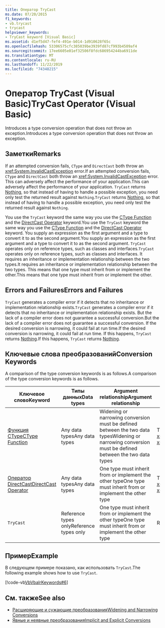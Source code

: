 ```yaml
---
title: Оператор TryCast
ms.date: 07/20/2015
f1_keywords:
- vb.trycast
- trycast
helpviewer_keywords:
- TryCast keyword [Visual Basic]
ms.assetid: d1ef5d47-fef4-491e-b014-1d910628f65c
ms.openlocfilehash: 53306575cfc385039be3939fd87cf993b4509af4
ms.sourcegitcommit: 17ee6605e01ef32506f8fdc686954244ba6911de
ms.translationtype: MT
ms.contentlocale: ru-RU
ms.lasthandoff: 11/22/2019
ms.locfileid: "74348215"
---
```

# <a name="trycast-operator-visual-basic"></a><span data-ttu-id="0750f-102">Оператор TryCast (Visual Basic)</span><span class="sxs-lookup"><span data-stu-id="0750f-102">TryCast Operator (Visual Basic)</span></span>
<span data-ttu-id="0750f-103">Introduces a type conversion operation that does not throw an exception.</span><span class="sxs-lookup"><span data-stu-id="0750f-103">Introduces a type conversion operation that does not throw an exception.</span></span>  
  
## <a name="remarks"></a><span data-ttu-id="0750f-104">Заметки</span><span class="sxs-lookup"><span data-stu-id="0750f-104">Remarks</span></span>  
 <span data-ttu-id="0750f-105">If an attempted conversion fails, `CType` and `DirectCast` both throw an <xref:System.InvalidCastException> error.</span><span class="sxs-lookup"><span data-stu-id="0750f-105">If an attempted conversion fails, `CType` and `DirectCast` both throw an <xref:System.InvalidCastException> error.</span></span> <span data-ttu-id="0750f-106">This can adversely affect the performance of your application.</span><span class="sxs-lookup"><span data-stu-id="0750f-106">This can adversely affect the performance of your application.</span></span> <span data-ttu-id="0750f-107">`TryCast` returns [Nothing](../../../visual-basic/language-reference/nothing.md), so that instead of having to handle a possible exception, you need only test the returned result against `Nothing`.</span><span class="sxs-lookup"><span data-stu-id="0750f-107">`TryCast` returns [Nothing](../../../visual-basic/language-reference/nothing.md), so that instead of having to handle a possible exception, you need only test the returned result against `Nothing`.</span></span>  
  
 <span data-ttu-id="0750f-108">You use the `TryCast` keyword the same way you use the [CType Function](../../../visual-basic/language-reference/functions/ctype-function.md) and the [DirectCast Operator](../../../visual-basic/language-reference/operators/directcast-operator.md) keyword.</span><span class="sxs-lookup"><span data-stu-id="0750f-108">You use the `TryCast` keyword the same way you use the [CType Function](../../../visual-basic/language-reference/functions/ctype-function.md) and the [DirectCast Operator](../../../visual-basic/language-reference/operators/directcast-operator.md) keyword.</span></span> <span data-ttu-id="0750f-109">You supply an expression as the first argument and a type to convert it to as the second argument.</span><span class="sxs-lookup"><span data-stu-id="0750f-109">You supply an expression as the first argument and a type to convert it to as the second argument.</span></span> <span data-ttu-id="0750f-110">`TryCast` operates only on reference types, such as classes and interfaces.</span><span class="sxs-lookup"><span data-stu-id="0750f-110">`TryCast` operates only on reference types, such as classes and interfaces.</span></span> <span data-ttu-id="0750f-111">It requires an inheritance or implementation relationship between the two types.</span><span class="sxs-lookup"><span data-stu-id="0750f-111">It requires an inheritance or implementation relationship between the two types.</span></span> <span data-ttu-id="0750f-112">This means that one type must inherit from or implement the other.</span><span class="sxs-lookup"><span data-stu-id="0750f-112">This means that one type must inherit from or implement the other.</span></span>  
  
## <a name="errors-and-failures"></a><span data-ttu-id="0750f-113">Errors and Failures</span><span class="sxs-lookup"><span data-stu-id="0750f-113">Errors and Failures</span></span>  
 <span data-ttu-id="0750f-114">`TryCast` generates a compiler error if it detects that no inheritance or implementation relationship exists.</span><span class="sxs-lookup"><span data-stu-id="0750f-114">`TryCast` generates a compiler error if it detects that no inheritance or implementation relationship exists.</span></span> <span data-ttu-id="0750f-115">But the lack of a compiler error does not guarantee a successful conversion.</span><span class="sxs-lookup"><span data-stu-id="0750f-115">But the lack of a compiler error does not guarantee a successful conversion.</span></span> <span data-ttu-id="0750f-116">If the desired conversion is narrowing, it could fail at run time.</span><span class="sxs-lookup"><span data-stu-id="0750f-116">If the desired conversion is narrowing, it could fail at run time.</span></span> <span data-ttu-id="0750f-117">If this happens, `TryCast` returns [Nothing](../../../visual-basic/language-reference/nothing.md).</span><span class="sxs-lookup"><span data-stu-id="0750f-117">If this happens, `TryCast` returns [Nothing](../../../visual-basic/language-reference/nothing.md).</span></span>  
  
## <a name="conversion-keywords"></a><span data-ttu-id="0750f-118">Ключевые слова преобразований</span><span class="sxs-lookup"><span data-stu-id="0750f-118">Conversion Keywords</span></span>  
 <span data-ttu-id="0750f-119">A comparison of the type conversion keywords is as follows.</span><span class="sxs-lookup"><span data-stu-id="0750f-119">A comparison of the type conversion keywords is as follows.</span></span>  
  
|<span data-ttu-id="0750f-120">Ключевое слово</span><span class="sxs-lookup"><span data-stu-id="0750f-120">Keyword</span></span>|<span data-ttu-id="0750f-121">Типы данных</span><span class="sxs-lookup"><span data-stu-id="0750f-121">Data types</span></span>|<span data-ttu-id="0750f-122">Argument relationship</span><span class="sxs-lookup"><span data-stu-id="0750f-122">Argument relationship</span></span>|<span data-ttu-id="0750f-123">Run-time failure</span><span class="sxs-lookup"><span data-stu-id="0750f-123">Run-time failure</span></span>|  
|---|---|---|---|  
|[<span data-ttu-id="0750f-124">Функция CType</span><span class="sxs-lookup"><span data-stu-id="0750f-124">CType Function</span></span>](../../../visual-basic/language-reference/functions/ctype-function.md)|<span data-ttu-id="0750f-125">Any data types</span><span class="sxs-lookup"><span data-stu-id="0750f-125">Any data types</span></span>|<span data-ttu-id="0750f-126">Widening or narrowing conversion must be defined between the two data types</span><span class="sxs-lookup"><span data-stu-id="0750f-126">Widening or narrowing conversion must be defined between the two data types</span></span>|<span data-ttu-id="0750f-127">Throws <xref:System.InvalidCastException></span><span class="sxs-lookup"><span data-stu-id="0750f-127">Throws <xref:System.InvalidCastException></span></span>|  
|[<span data-ttu-id="0750f-128">Оператор DirectCast</span><span class="sxs-lookup"><span data-stu-id="0750f-128">DirectCast Operator</span></span>](../../../visual-basic/language-reference/operators/directcast-operator.md)|<span data-ttu-id="0750f-129">Any data types</span><span class="sxs-lookup"><span data-stu-id="0750f-129">Any data types</span></span>|<span data-ttu-id="0750f-130">One type must inherit from or implement the other type</span><span class="sxs-lookup"><span data-stu-id="0750f-130">One type must inherit from or implement the other type</span></span>|<span data-ttu-id="0750f-131">Throws <xref:System.InvalidCastException></span><span class="sxs-lookup"><span data-stu-id="0750f-131">Throws <xref:System.InvalidCastException></span></span>|  
|`TryCast`|<span data-ttu-id="0750f-132">Reference types only</span><span class="sxs-lookup"><span data-stu-id="0750f-132">Reference types only</span></span>|<span data-ttu-id="0750f-133">One type must inherit from or implement the other type</span><span class="sxs-lookup"><span data-stu-id="0750f-133">One type must inherit from or implement the other type</span></span>|<span data-ttu-id="0750f-134">Returns [Nothing](../../../visual-basic/language-reference/nothing.md)</span><span class="sxs-lookup"><span data-stu-id="0750f-134">Returns [Nothing](../../../visual-basic/language-reference/nothing.md)</span></span>|  
  
## <a name="example"></a><span data-ttu-id="0750f-135">Пример</span><span class="sxs-lookup"><span data-stu-id="0750f-135">Example</span></span>  
 <span data-ttu-id="0750f-136">В следующем примере показано, как использовать `TryCast`.</span><span class="sxs-lookup"><span data-stu-id="0750f-136">The following example shows how to use `TryCast`.</span></span>  
  
 [!code-vb[VbVbalrKeywords#6](~/samples/snippets/visualbasic/VS_Snippets_VBCSharp/VbVbalrKeywords/VB/Class1.vb#6)]  
  
## <a name="see-also"></a><span data-ttu-id="0750f-137">См. также</span><span class="sxs-lookup"><span data-stu-id="0750f-137">See also</span></span>

- [<span data-ttu-id="0750f-138">Расширяющие и сужающие преобразования</span><span class="sxs-lookup"><span data-stu-id="0750f-138">Widening and Narrowing Conversions</span></span>](../../../visual-basic/programming-guide/language-features/data-types/widening-and-narrowing-conversions.md)
- [<span data-ttu-id="0750f-139">Явные и неявные преобразования</span><span class="sxs-lookup"><span data-stu-id="0750f-139">Implicit and Explicit Conversions</span></span>](../../../visual-basic/programming-guide/language-features/data-types/implicit-and-explicit-conversions.md)
